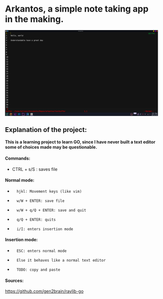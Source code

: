 # Arkantos, a simple note taking app in the making.

<img src="Arkantos.png">


## Explanation of the project:

#### This is a learning project to learn GO, since I have never built a text editor some of choices made may be questionable.

#### Commands:

- CTRL + s/S : saves file

#### Normal mode:
-       hjkl: Movement keys (like vim)
-       w/W + ENTER: save file
-       w/W + q/Q + ENTER: save and quit
-       q/Q + ENTER: quits
-       i/I: enters insertion mode

#### Insertion mode:
-       ESC: enters normal mode
-       Else it behaves like a normal text editor
-       TODO: copy and paste

#### Sources:
<a>https://github.com/gen2brain/raylib-go</a>